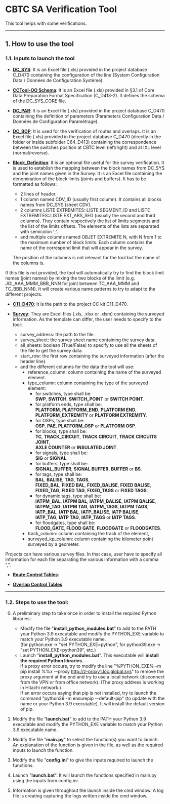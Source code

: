 # CBTC SA Verification Tool

This tool helps with some verifications.

---
## 1. How to use the tool

### 1.1. Inputs to launch the tool

- <ins>**DC_SYS**</ins>: It is an Excel file (.xls) provided in the project database C_D470 containing the configuration of the line (System Configuration Data / Données de Configuration Système).


- <ins>**CCTool-OO Schema**</ins>: It is an Excel file (.xls) provided in §3.1 of Core Data Preparation Format Specification (C_D413-2). It defines the schema of the DC_SYS_CORE file.


- <ins>**DC_PAR**</ins>: It is an Excel file (.xls) provided in the project database C_D470 containing the definition of parameters (Parameters Configuration Data / Données de Configuration Paramétrage).


- <ins>**DC_BOP**</ins>: It is used for the verification of routes and overlaps. It is an Excel file (.xls) provided in the project database C_D470 (directly in the folder or inside subfolder C64_D413) containing the correspondence between the switches position at CBTC level (left/right) and at IXL level (normal/reverse).


- <ins>**Block_Definition**</ins>: It is an optional file useful for the survey verification. It is used to establish the mapping between the block names from DC_SYS and the joint names given in the Survey. It is an Excel file containing the denomination of the block limits (joints and buffers). It has to be formatted as follows:
  - 2 lines of header.
  - 1 column named CDV_ID (usually first column). It contains all blocks names from DC_SYS (sheet CDV).
  - 2 columns LISTE EXTREMITES::LISTE SEGMENT_ID and LISTE EXTREMITES::LISTE EXT_ABS_SEG (usually the second and third columns). They contain respectively the list of limits segments and the list of the limits offsets. The elements of the lists are separated with semicolon ';'.
  - and multiple columns named OBJET EXTREMITE N, with N from 1 to the maximum number of block limits. Each column contains the name of the correspond limit that will appear in the survey.

  The position of the columns is not relevant for the tool but the name of the columns is.

If this file is not provided, the tool will automatically try to find the block limit names (joint names) by mixing the two blocks of the limit (e.g. JOI_AAA_MMM_BBB_NNN for joint between TC_AAA_MMM and TC_BBB_NNN). It will create various name patterns to try to adapt to the different projects.


- <ins>**C11_D470**</ins>: It is the path to the project CC kit C11_D470.


- <ins>**Survey**</ins>: They are Excel files (.xls, .xlsx or .xlsm) containing the surveyed information. As the template can differ, the user needs to specify to the tool:
   - survey_address: the path to the file.
   - survey_sheet: the survey sheet name containing the survey data.
   - all_sheets: boolean (True/False) to specify to use all the sheets of the file to get the survey data.
   - start_row: the first row containing the surveyed information (after the header line).
   - and the different columns for the data the tool will use:
     - reference_column: column containing the name of the surveyed element.
     - type_column: column containing the type of the surveyed element:
       - for switches, type shall be:<br />
       **SWP**, **SWITCH**, **SWITCH_POINT** or **SWITCH POINT**.
       - for platform ends, type shall be:<br />
       **PLATFORM**, **PLATFORM_END**, **PLATFORM END**,<br />
       **PLATFORM_EXTREMITY** or **PLATFORM EXTREMITY**.
       - for OSPs, type shall be:<br />
       **OSP**, **PAE**, **PLATFORM_OSP** or **PLATFORM OSP**.
       - for blocks, type shall be:<br />
       **TC**, **TRACK_CIRCUIT**, **TRACK CIRCUIT**, **TRACK CIRCUITS JOINT**,<br />
       **AXLE COUNTER** or **INSULATED JOINT**.
       - for signals, type shall be:<br />
       **SIG** or **SIGNAL**.
       - for buffers, type shall be:<br />
       **SIGNAL_BUFFER**, **SIGNAL BUFFER**, **BUFFER** or **BS**.
       - for tags, type shall be:<br />
       **BAL**, **BALISE**, **TAG**, **TAGS**,<br />
       **FIXED_BAL**, **FIXED BAL**, **FIXED_BALISE**, **FIXED BALISE**,<br />
       **FIXED_TAG**, **FIXED TAG**, **FIXED_TAGS** or **FIXED TAGS**.
       - for dynamic tags, type shall be:<br />
       **IATPM_BAL**, **IATPM BAL**, **IATPM_BALISE**, **IATPM BALISE**,<br />
       **IATPM_TAG**, **IATPM TAG**, **IATPM_TAGS**, **IATPM TAGS**,<br />
       **IATP_BAL**, **IATP BAL**, **IATP_BALISE**, **IATP BALISE**,<br />
       **IATP_TAG**, **IATP TAG**, **IATP_TAGS** or **IATP TAGS**.
       - for floodgates, type shall be:<br />
       **FLOOD_GATE**, **FLOOD GATE**, **FLOODGATE** or **FLOODGATES**.
     - track_column: column containing the track of the element,
     - surveyed_kp_column: column containing the kilometer point surveyed by a geometer.

Projects can have various survey files. In that case, user have to specify all information for each file separating the various information with a comma ",".


- <ins>**Route Control Tables**</ins>:


- <ins>**Overlap Control Tables**</ins>:


---
### 1.2. Steps to use the tool:

0. A preliminary step to take once in order to install the required Python libraries:
   - Modify the file "**install_python_modules.bat**" to add to the PATH your Python 3.9 executable and modify the PYTHON_EXE variable to match your Python 3.9 executable name. <br />
 (for python.exe -> "set PYTHON_EXE=python", for python39.exe -> "set PYTHON_EXE=python39", etc.)
   - Launch "**install_python_modules.bat**". This executable will **install the required Python libraries**. <br />
 If a proxy error occurs, try to modify the line "%PYTHON_EXE% -m pip install %%x --proxy http://z-proxy1.loc.global.sys" to remove the proxy argument at the end and try to use a local network (disconnect from the VPN or from office network). (The proxy address is working in Hitachi network.) <br />
 If an error occurs saying that pip is not installed, try to launch the command "python39 -m ensurepip --default-pip" (to update with the name or your Python 3.9 executable). It will install the default version of pip.


1. Modify the file "**launch.bat**" to add to the PATH your Python 3.9 executable and modify the PYTHON_EXE variable to match your Python 3.9 executable name.


2. Modify the file "**main.py**" to select the function(s) you want to launch. An explanation of the function is given in the file, as well as the required inputs to launch the function.


3. Modify the file "**config.ini**" to give the inputs required to launch the functions.


4. Launch "**launch.bat**". It will launch the functions specified in main.py using the inputs from config.ini.


5. Information is given throughout the launch inside the cmd window. A log file is creating capturing the logs written inside the cmd window.
